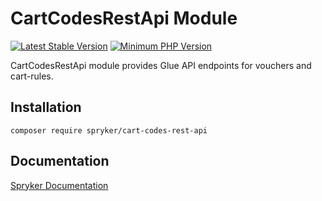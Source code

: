 # CartCodesRestApi Module
[![Latest Stable Version](https://poser.pugx.org/spryker/cart-codes-rest-api/v/stable.svg)](https://packagist.org/packages/spryker/cart-codes-rest-api)
[![Minimum PHP Version](https://img.shields.io/badge/php-%3E%3D%208.2-8892BF.svg)](https://php.net/)

CartCodesRestApi module provides Glue API endpoints for vouchers and cart-rules.

## Installation

```
composer require spryker/cart-codes-rest-api
```

## Documentation

[Spryker Documentation](https://docs.spryker.com)
